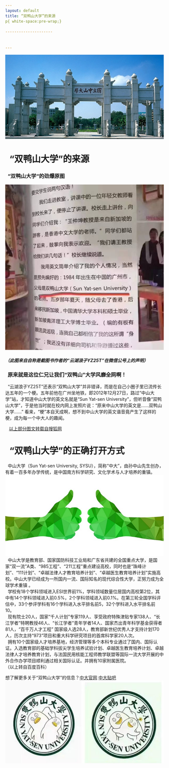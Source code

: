 ```yaml
---
layout: default
title: “双鸭山大学”的来源
p{ white-space:pre-wrap;}

---------------------


---
```

![](images/2.jpg)
# [](#header-1)&nbsp;&nbsp;“双鸭山大学”的来源

### [](#header-2)&nbsp;&nbsp;“双鸭山大学“的劲爆原图
![](images/1.png)
##### （此图来自自称是截图书作者的“云湖浪子YZ25T”在微信公号上的声明）  
### [](#header-2)&nbsp;&nbsp;原来就是这位仁兄让我们“双鸭山”大学风靡全网啊！
&nbsp;&nbsp;“云湖浪子YZ25T”还表示“双鸭山大学”并非错译，而是在自己小圈子里已流传长达五年的一个梗。五年前他在广州坐地铁，即2012年12月27日，路过“中山大学”站，才知道中山大学的英文名就是“Sun Yat-sen University”，但听音像“双鸭山大学”，于是他当时就在校内网上发照片说：“原来中山大学的英文是……双鸭山大学……”
看来，“梗”本自天成啊，想不到中山大学的英文谐音竟产生了这样的梗，成为每一个中大人的趣闻。

&nbsp;&nbsp; [以上部分图文转载自搜狐网](http://www.sohu.com/a/152103186_384562)
# [](#header-1)&nbsp;&nbsp;“双鸭山大学”的正确打开方式
&nbsp;&nbsp;中山大学（Sun Yat-sen University, SYSU），简称“中大”，由孙中山先生创办，有着一百多年办学传统，是中国南方科学研究、文化学术与人才培养的重镇。   
![](images/点赞.jpg)
&nbsp;&nbsp;中山大学是教育部、国家国防科技工业局和广东省共建的全国重点大学，是国家“双一流”A类、“985工程”、“211工程”重点建设高校，同时也是“珠峰计划”、“111计划”、“卓越法律人才教育培养计划”、“卓越医生教育培养计划”实施高校。中山大学已经成为一所国内一流、国际知名的现代综合性大学，正努力成为全球学术重镇   。     
&nbsp;&nbsp;学校有18个学科领域进入ESI世界前1%，学科领域数量位居国内高校第2位，其中有14个学科领域进入前0.5%，2个学科领域进入前0.1%。在第三轮全国学科评估中，33个参评学科有16个学科进入水平排名前5，32个学科进入水平排名前10。   
&nbsp;&nbsp;现有院士20人，国家“千人计划”专家119人、享受政府特殊津贴专家138人、“长江学者”特聘教授46人、“长江学者”青年学者14人、国家杰出青年科学基金获得者81人，“百千万人才工程” 国家级人选28人，教育部新世纪优秀人才支持计划170人，历次主持“973”项目和重大科学研究项目的首席科学家20人次。   
&nbsp;&nbsp;拥有10个国家级人才培养基地，经济管理等多个本科专业通过了国内、国际认证。入选教育部的基础学科拔尖学生培养试验计划、卓越医生教育培养计划、卓越法律人才培养教育计划，与法国民用核能工程师教学联盟等国际一流大学开展的中外合作办学项目顺利通过相关国际认证。并拥有10家附属医院。
 </br> （以上转自百度百科）

想了解更多关于“双鸭山大学”的信息？[中大官网](http://www.sysu.edu.cn/2012/cn/index.htm)   [中大贴吧](http://tieba.baidu.com/f?fr=wwwt&kw=%E4%B8%AD%E5%B1%B1%E5%A4%A7%E5%AD%A6)
![](images/f.jpg)